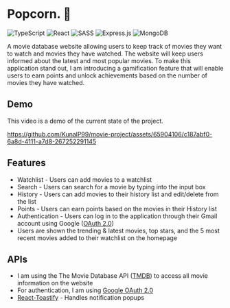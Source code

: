 # Popcorn. 🍿
![TypeScript](https://img.shields.io/badge/typescript-%23007ACC.svg?style=for-the-badge&logo=typescript&logoColor=white)
![React](https://img.shields.io/badge/react-%2320232a.svg?style=for-the-badge&logo=react&logoColor=%2361DAFB)
![SASS](https://img.shields.io/badge/SASS-hotpink.svg?style=for-the-badge&logo=SASS&logoColor=white)
![Express.js](https://img.shields.io/badge/express.js-%23404d59.svg?style=for-the-badge&logo=express&logoColor=%2361DAFB)
![MongoDB](https://img.shields.io/badge/MongoDB-%234ea94b.svg?style=for-the-badge&logo=mongodb&logoColor=white)

A movie database website allowing users to keep track of movies they want to watch and movies they have watched. The website will keep users informed about the latest and most popular movies. To make this application stand out, I am introducing a gamification feature that will enable users to earn points and unlock achievements based on the number of movies they have watched.

## Demo
This video is a demo of the current state of the project.

https://github.com/KunalP99/movie-project/assets/65904106/c187abf0-6a8d-4111-a7d8-267252291145

## Features
- Watchlist - Users can add movies to a watchlist
- Search - Users can search for a movie by typing into the input box
- History - Users can add movies to their history list and edit/delete from the list
- Points - Users can earn points based on the movies in their History list
- Authentication - Users can log in to the application through their Gmail account using Google ([OAuth 2.0](https://developers.google.com/identity/protocols/oauth2))
- Users are shown the trending & latest movies, top stars, and the 5 most recent movies added to their watchlist on the homepage

## APIs
- I am using the The Movie Database API ([TMDB](https://www.themoviedb.org/)) to access all movie information on the website
- For authentication, I am using [Google OAuth 2.0](https://developers.google.com/identity/protocols/oauth2) 
- [React-Toastify](https://www.npmjs.com/package/react-toastify) - Handles notification popups
